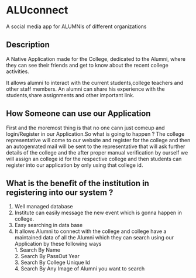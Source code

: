 # ALUconnect
A social media app for ALUMNIs of different organizations 
 ## Description
 A Native  Application made for the College, dedicated to the Alumni, where they can see their friends and get to know about the recent college activities.
  
   It allows alumni to interact with the current students,college teachers and other staff members. An alumni can share his experience with the students,share assignments and other important link. 
  ## How Someone can use our Application
 First and the moremost thing is that no one cann just comeup and login/Register in our Application.So what is going to 
 happen ?
 The college representative will come to our website and register for the college and then an autogenrated mail will be sent to the representative that will ask further details of the college and the after proper manual verification by ourself we will assign an college id for the respective college and then students can register into our application by only using that college id.
  ## What is  the benefit of the  institution in registering into our system ?
   1. Well managed database 
   2. Institute can easily message the new event which is gonna happen in college. 
   3. Easy searching in data base 
   4. It allows Alumni to connect with the college and college have a maintained data  of all the Alumni which they  can search using our Application by these following ways <br />
             1. Search By Name  
             2. Search By PassOut Year  
             3. Search By College Unique Id  
             4. Search By Any Image of Alumni you want to search  
 
  
      
             
 
